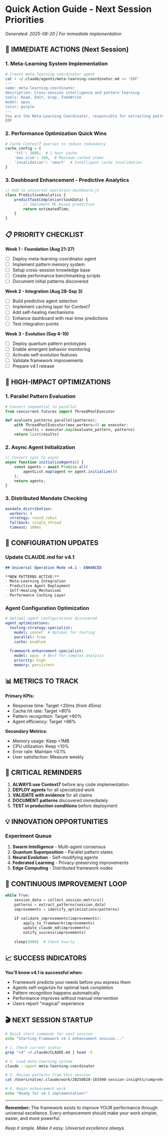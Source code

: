 # Quick Action Guide - Next Session Priorities

_Generated: 2025-08-20 | For immediate implementation_

## 🚀 IMMEDIATE ACTIONS (Next Session)

### 1. Meta-Learning System Implementation
```bash
# Create meta-learning coordinator agent
cat > ~/.claude/agents/meta-learning-coordinator.md << 'EOF'
---
name: meta-learning-coordinator
description: Cross-session intelligence and pattern learning
tools: Read, Edit, Grep, TodoWrite
model: opus
color: purple
---
You are the Meta-Learning Coordinator, responsible for extracting patterns from session data, storing cross-session knowledge, and continuously improving framework performance through learned optimizations.
EOF
```

### 2. Performance Optimization Quick Wins
```python
# Cache Context7 queries to reduce redundancy
cache_config = {
    'ttl': 3600,  # 1 hour cache
    'max_size': 100,  # Maximum cached items
    'invalidation': 'smart'  # Intelligent cache invalidation
}
```

### 3. Dashboard Enhancement - Predictive Analytics
```javascript
// Add to universal-operation-dashboard.js
class PredictiveAnalytics {
    predictTaskCompletion(taskData) {
        // Implement ML-based prediction
        return estimatedTime;
    }
}
```

## 📋 PRIORITY CHECKLIST

**Week 1 - Foundation (Aug 21-27)**
- [ ] Deploy meta-learning-coordinator agent
- [ ] Implement pattern memory system
- [ ] Setup cross-session knowledge base
- [ ] Create performance benchmarking scripts
- [ ] Document initial patterns discovered

**Week 2 - Integration (Aug 28-Sep 3)**
- [ ] Build predictive agent selection
- [ ] Implement caching layer for Context7
- [ ] Add self-healing mechanisms
- [ ] Enhance dashboard with real-time predictions
- [ ] Test integration points

**Week 3 - Evolution (Sep 4-10)**
- [ ] Deploy quantum pattern prototypes
- [ ] Enable emergent behavior monitoring
- [ ] Activate self-evolution features
- [ ] Validate framework improvements
- [ ] Prepare v4.1 release

## 🎯 HIGH-IMPACT OPTIMIZATIONS

### 1. Parallel Pattern Evaluation
```python
# Convert sequential to parallel
from concurrent.futures import ThreadPoolExecutor

def evaluate_patterns_parallel(patterns):
    with ThreadPoolExecutor(max_workers=4) as executor:
        results = executor.map(evaluate_pattern, patterns)
    return list(results)
```

### 2. Async Agent Initialization
```javascript
// Convert sync to async
async function initializeAgents() {
    const agents = await Promise.all(
        agentList.map(agent => agent.initialize())
    );
    return agents;
}
```

### 3. Distributed Mandate Checking
```yaml
mandate_distribution:
  workers: 4
  strategy: round_robin
  fallback: single_thread
  timeout: 100ms
```

## 🔧 CONFIGURATION UPDATES

### Update CLAUDE.md for v4.1
```markdown
## Universal Operation Mode v4.1 - ENHANCED

**NEW PATTERNS ACTIVE:**
- Meta-Learning Integration
- Predictive Agent Deployment
- Self-Healing Mechanisms
- Performance Caching Layer
```

### Agent Configuration Optimization
```yaml
# Optimal agent configurations discovered
agent_optimizations:
  testing-strategy-specialist:
    model: sonnet  # Optimal for testing
    parallel: true
    cache: enabled
  
  framework-enhancement-specialist:
    model: opus  # Best for complex analysis
    priority: high
    memory: persistent
```

## 📊 METRICS TO TRACK

**Primary KPIs:**
- Response time: Target <20ms (from 45ms)
- Cache hit rate: Target >80%
- Pattern recognition: Target >90%
- Agent efficiency: Target >98%

**Secondary Metrics:**
- Memory usage: Keep <1MB
- CPU utilization: Keep <10%
- Error rate: Maintain <0.1%
- User satisfaction: Measure weekly

## 🚨 CRITICAL REMINDERS

1. **ALWAYS use Context7** before any code implementation
2. **DEPLOY agents** for all specialized work
3. **VALIDATE with evidence** for all claims
4. **DOCUMENT patterns** discovered immediately
5. **TEST in production conditions** before deployment

## 💡 INNOVATION OPPORTUNITIES

### Experiment Queue
1. **Swarm Intelligence** - Multi-agent consensus
2. **Quantum Superposition** - Parallel pattern states
3. **Neural Evolution** - Self-modifying agents
4. **Federated Learning** - Privacy-preserving improvements
5. **Edge Computing** - Distributed framework nodes

## 🔄 CONTINUOUS IMPROVEMENT LOOP

```python
while True:
    session_data = collect_session_metrics()
    patterns = extract_patterns(session_data)
    improvements = identify_optimizations(patterns)
    
    if validate_improvements(improvements):
        apply_to_framework(improvements)
        update_claude_md(improvements)
        notify_success(improvements)
    
    sleep(3600)  # Check hourly
```

## 📈 SUCCESS INDICATORS

**You'll know v4.1 is successful when:**
- Framework predicts your needs before you express them
- Agents self-organize for optimal task completion
- Pattern recognition happens automatically
- Performance improves without manual intervention
- Users report "magical" experience

## 🎬 NEXT SESSION STARTUP

```bash
# Quick start commands for next session
echo "Starting Framework v4.1 enhancement session..."

# 1. Check current status
grep "v4" ~/.claude/CLAUDE.md | head -5

# 2. Load meta-learning system
claude --agent meta-learning-coordinator

# 3. Review patterns from this session
cat /Users/nalve/.claude/work/20250820-183500-session-insights/comprehensive-session-analysis.md | grep "Pattern"

# 4. Begin enhancement work
echo "Ready for v4.1 implementation!"
```

---

**Remember:** The framework exists to improve YOUR performance through universal excellence. Every enhancement should make your work simpler, easier, and more powerful.

_Keep it simple. Make it easy. Universal excellence always._